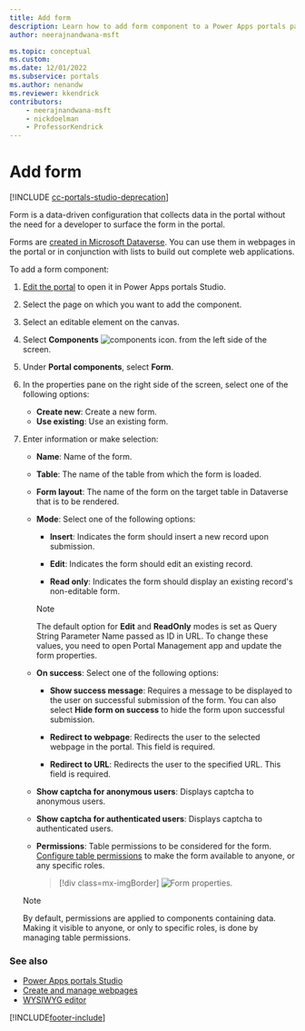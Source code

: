 ```yaml
---
title: Add form
description: Learn how to add form component to a Power Apps portals page using portals Studio.
author: neerajnandwana-msft

ms.topic: conceptual
ms.custom: 
ms.date: 12/01/2022
ms.subservice: portals
ms.author: nenandw
ms.reviewer: kkendrick
contributors:
    - neerajnandwana-msft
    - nickdoelman
    - ProfessorKendrick
---
```


# Add form

[!INCLUDE [cc-portals-studio-deprecation](../../includes/cc-portals-studio-deprecation.md)]

Form is a data-driven configuration that collects data in the portal without the need for a developer to surface the form in the portal. 

Forms are [created in Microsoft Dataverse](../model-driven-apps/form-designer-overview.md). You can use them in webpages in the portal or in conjunction with lists to build out complete web applications.  

To add a form component:

1. [Edit the portal](manage-existing-portals.md#edit) to open it in Power Apps portals Studio.  

1. Select the page on which you want to add the component.

1. Select an editable element on the canvas.

1. Select **Components** ![components icon.](media/components-icon.png "Components icon") from the left side of the screen.  

1. Under **Portal components**, select **Form**.

1. In the properties pane on the right side of the screen, select one of the following options:

    - **Create new**: Create a new form.
    - **Use existing**: Use an existing form.

1. Enter information or make selection:

    - **Name**: Name of the form.

    - **Table**: The name of the table from which the form is loaded.

    - **Form layout**: The name of the form on the target table in Dataverse that is to be rendered.

    - **Mode**: Select one of the following options:

        - **Insert**: Indicates the form should insert a new record upon submission.

        - **Edit**: Indicates the form should edit an existing record.

        - **Read only**: Indicates the form should display an existing record's non-editable form.

        > [!NOTE]
        > The default option for **Edit** and **ReadOnly** modes is set as Query String Parameter Name passed as ID in URL. To change these values, you need to open Portal Management app and update the form properties.

    - **On success**: Select one of the following options:

        - **Show success message**: Requires a message to be displayed to the user on successful submission of the form. You can also select **Hide form on success** to hide the form upon successful submission.

        - **Redirect to webpage**: Redirects the user to the selected webpage in the portal. This field is required.

        - **Redirect to URL**: Redirects the user to the specified URL. This field is required.

    - **Show captcha for anonymous users**: Displays captcha to anonymous users.
    
    - **Show captcha for authenticated users**: Displays captcha to authenticated users.

    - **Permissions**: Table permissions to be considered for the form. [Configure table permissions](configure/entity-permissions-studio.md) to make the form available to anyone, or any specific roles.

        > [!div class=mx-imgBorder]
        > ![Form properties.](media/form-props.png "Form properties")

    > [!NOTE]
    > By default, permissions are applied to components containing data. Making it visible to anyone, or only to specific roles, is done by managing table permissions.

### See also

- [Power Apps portals Studio](portal-designer-anatomy.md)
- [Create and manage webpages](create-manage-webpages.md)
- [WYSIWYG editor](compose-page.md)


[!INCLUDE[footer-include](../../includes/footer-banner.md)]
